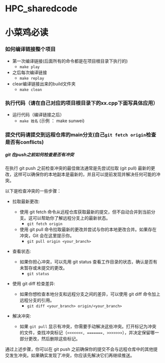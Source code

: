 # HPC_sharedcode

# 小菜鸡必读

### 如何编译链接整个项目

- 第一次编译链接(后面所有的命令都是在项目根目录下执行的)
  - ```make play```
- 之后每次编译链接
  - ```make replay```
- clear编译链接出来的build文件夹 
  - ```make clean```
  
### 执行代码（请在自己对应的项目根目录下的xx.cpp下面写具体应用）

- 运行代码（编译链接之后）
  - ```make 姓名``` (示例 ： make sunwei)

### 提交代码请提交到远程仓库的main分支(自己```git fetch origin```检查是否有conflicts)

##### git 在push之前如何检查是否有冲突


在执行 git push 之前检查冲突的最佳做法通常是先尝试拉取 (git pull) 最新的更改，这样可以确保你的本地副本是最新的，并且可以提前发现并解决任何可能的冲突。

以下是检查冲突的一些步骤：

- 拉取最新更改:
  - 使用 git fetch 命令从远程仓库获取最新的提交，但不自动合并到当前分支。这可以帮助你了解远程分支上的最新状态。
    - ```git fetch origin```
  - 使用 git pull 命令拉取最新的更改并尝试与你的本地更改合并。如果存在冲突，Git 会在这里提示你。
    - ```git pull origin <your_branch>```

- 查看状态:
  - 如果你担心冲突，可以先用 git status 查看工作目录的状态，确认是否有未暂存或未提交的更改。
    - ```git status```

- 使用 git diff 检查差异:
  - 如果你想检查本地分支和远程分支之间的差异，可以使用 git diff 命令加上远程分支的引用。
    - ```git diff <your_branch> origin/<your_branch>```

- 解决冲突:
  - 如果 ```git pull``` 显示有冲突，你需要手动解决这些冲突。打开标记为冲突的文件，查找冲突标记（```<<<<<<<, =======, >>>>>>>```），并决定保留哪一部分更改，然后删除这些标记。

通过上述步骤，你可以在 git push 之前确保你的提交不会与远程仓库中的其他提交发生冲突。如果确实发现了冲突，你应该先解决它们再继续推送。



